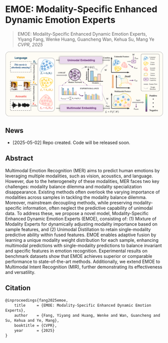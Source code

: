 # EMOE: Modality-Specific Enhanced Dynamic Emotion Experts
> EMOE: Modality-Specific Enhanced Dynamic Emotion Experts,            
> Yiyang Fang, Wenke Huang, Guancheng Wan, Kehua Su, Mang Ye
> *CVPR, 2025*

<div align="center">
<img alt="method" src="image/EMOE.png">
</div>

## News
* [2025-05-02] Repo created. Code will be released soon.

## Abstract
Multimodal Emotion Recognition (MER) aims to predict human emotions by leveraging multiple modalities, such as vision, acoustics, and language. However, due to the heterogeneity of these modalities, MER faces two key challenges: modality balance dilemma and modality specialization disappearance. Existing methods often overlook the varying importance of modalities across samples in tackling the modality balance dilemma. Moreover, mainstream decoupling methods, while preserving modality-specific information, often neglect the predictive capability of unimodal data. To address these, we propose a novel model, Modality-Specific Enhanced Dynamic Emotion Experts (EMOE), consisting of: (1) Mixture of Modality Experts for dynamically adjusting modality importance based on sample features, and (2) Unimodal Distillation to retain single-modality predictive ability within fused features. EMOE enables adaptive fusion by learning a unique modality weight distribution for each sample, enhancing multimodal predictions with single-modality predictions to balance invariant and specific features in emotion recognition. Experimental results on benchmark datasets show that EMOE achieves superior or comparable performance to state-of-the-art methods. Additionally, we extend EMOE to Multimodal Intent Recognition (MIR), further demonstrating its effectiveness and versatility.

## Citation
```
@inproceedings{fang2025emoe,
    title     = {EMOE: Modality-Specific Enhanced Dynamic Emotion Experts},
    author    = {Fang, Yiyang and Huang, Wenke and Wan, Guancheng and Su, Kehua and Ye, Mang},
    booktitle = {CVPR},
    year      = {2025}
}
```
